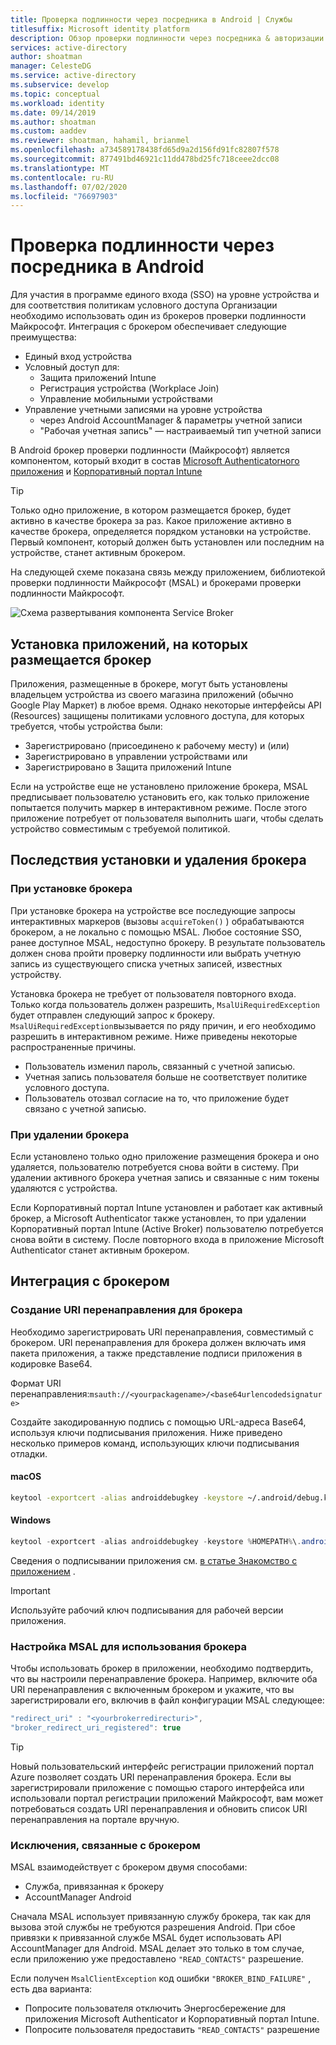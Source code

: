 ```yaml
---
title: Проверка подлинности через посредника в Android | Службы
titlesuffix: Microsoft identity platform
description: Обзор проверки подлинности через посредника & авторизации для Android на платформе Microsoft Identity
services: active-directory
author: shoatman
manager: CelesteDG
ms.service: active-directory
ms.subservice: develop
ms.topic: conceptual
ms.workload: identity
ms.date: 09/14/2019
ms.author: shoatman
ms.custom: aaddev
ms.reviewer: shoatman, hahamil, brianmel
ms.openlocfilehash: a734589178438fd65d9a2d156fd91fc82807f578
ms.sourcegitcommit: 877491bd46921c11dd478bd25fc718ceee2dcc08
ms.translationtype: MT
ms.contentlocale: ru-RU
ms.lasthandoff: 07/02/2020
ms.locfileid: "76697903"
---
```

# <a name="brokered-authentication-in-android"></a>Проверка подлинности через посредника в Android

Для участия в программе единого входа (SSO) на уровне устройства и для соответствия политикам условного доступа Организации необходимо использовать один из брокеров проверки подлинности Майкрософт. Интеграция с брокером обеспечивает следующие преимущества:

- Единый вход устройства
- Условный доступ для:
  - Защита приложений Intune
  - Регистрация устройства (Workplace Join)
  - Управление мобильными устройствами
- Управление учетными записями на уровне устройства
  -  через Android AccountManager & параметры учетной записи
  - "Рабочая учетная запись" — настраиваемый тип учетной записи

В Android брокер проверки подлинности (Майкрософт) является компонентом, который входит в состав [Microsoft Authenticatorного приложения](https://play.google.com/store/apps/details?id=com.azure.authenticator) и [Корпоративный портал Intune](https://play.google.com/store/apps/details?id=com.microsoft.windowsintune.companyportal)

> [!TIP]
> Только одно приложение, в котором размещается брокер, будет активно в качестве брокера за раз. Какое приложение активно в качестве брокера, определяется порядком установки на устройстве. Первый компонент, который должен быть установлен или последним на устройстве, станет активным брокером.

На следующей схеме показана связь между приложением, библиотекой проверки подлинности Майкрософт (MSAL) и брокерами проверки подлинности Майкрософт.

![Схема развертывания компонента Service Broker](./media/brokered-auth/brokered-deployment-diagram.png)

## <a name="installing-apps-that-host-a-broker"></a>Установка приложений, на которых размещается брокер

Приложения, размещенные в брокере, могут быть установлены владельцем устройства из своего магазина приложений (обычно Google Play Маркет) в любое время. Однако некоторые интерфейсы API (Resources) защищены политиками условного доступа, для которых требуется, чтобы устройства были:

- Зарегистрировано (присоединено к рабочему месту) и (или)
- Зарегистрировано в управлении устройствами или
- Зарегистрировано в Защита приложений Intune

Если на устройстве еще не установлено приложение брокера, MSAL предписывает пользователю установить его, как только приложение попытается получить маркер в интерактивном режиме. После этого приложение потребует от пользователя выполнить шаги, чтобы сделать устройство совместимым с требуемой политикой.

## <a name="effects-of-installing-and-uninstalling-a-broker"></a>Последствия установки и удаления брокера

### <a name="when-a-broker-is-installed"></a>При установке брокера

При установке брокера на устройстве все последующие запросы интерактивных маркеров (вызовы `acquireToken()` ) обрабатываются брокером, а не локально с помощью MSAL. Любое состояние SSO, ранее доступное MSAL, недоступно брокеру. В результате пользователь должен снова пройти проверку подлинности или выбрать учетную запись из существующего списка учетных записей, известных устройству.

Установка брокера не требует от пользователя повторного входа. Только когда пользователь должен разрешить, `MsalUiRequiredException` будет отправлен следующий запрос к брокеру. `MsalUiRequiredException`вызывается по ряду причин, и его необходимо разрешить в интерактивном режиме. Ниже приведены некоторые распространенные причины.

- Пользователь изменил пароль, связанный с учетной записью.
- Учетная запись пользователя больше не соответствует политике условного доступа.
- Пользователь отозвал согласие на то, что приложение будет связано с учетной записью.

### <a name="when-a-broker-is-uninstalled"></a>При удалении брокера

Если установлено только одно приложение размещения брокера и оно удаляется, пользователю потребуется снова войти в систему. При удалении активного брокера учетная запись и связанные с ним токены удаляются с устройства.

Если Корпоративный портал Intune установлен и работает как активный брокер, а Microsoft Authenticator также установлен, то при удалении Корпоративный портал Intune (Active Broker) пользователю потребуется снова войти в систему. После повторного входа в приложение Microsoft Authenticator станет активным брокером.

## <a name="integrating-with-a-broker"></a>Интеграция с брокером

### <a name="generating-a-redirect-uri-for-a-broker"></a>Создание URI перенаправления для брокера

Необходимо зарегистрировать URI перенаправления, совместимый с брокером. URI перенаправления для брокера должен включать имя пакета приложения, а также представление подписи приложения в кодировке Base64.

Формат URI перенаправления:`msauth://<yourpackagename>/<base64urlencodedsignature>`

Создайте закодированную подпись с помощью URL-адреса Base64, используя ключи подписывания приложения. Ниже приведено несколько примеров команд, использующих ключи подписывания отладки.

#### <a name="macos"></a>macOS

```bash
keytool -exportcert -alias androiddebugkey -keystore ~/.android/debug.keystore | openssl sha1 -binary | openssl base64
```

#### <a name="windows"></a>Windows

```powershell
keytool -exportcert -alias androiddebugkey -keystore %HOMEPATH%\.android\debug.keystore | openssl sha1 -binary | openssl base64
```

Сведения о подписывании приложения см. [в статье Знакомство с приложением](https://developer.android.com/studio/publish/app-signing) .

> [!IMPORTANT]
> Используйте рабочий ключ подписывания для рабочей версии приложения.

### <a name="configure-msal-to-use-a-broker"></a>Настройка MSAL для использования брокера

Чтобы использовать брокер в приложении, необходимо подтвердить, что вы настроили перенаправление брокера. Например, включите оба URI перенаправления с включенным брокером и укажите, что вы зарегистрировали его, включив в файл конфигурации MSAL следующее:

```javascript
"redirect_uri" : "<yourbrokerredirecturi>",
"broker_redirect_uri_registered": true
```

> [!TIP]
> Новый пользовательский интерфейс регистрации приложений портал Azure позволяет создать URI перенаправления брокера. Если вы зарегистрировали приложение с помощью старого интерфейса или использовали портал регистрации приложений Майкрософт, вам может потребоваться создать URI перенаправления и обновить список URI перенаправления на портале вручную.

### <a name="broker-related-exceptions"></a>Исключения, связанные с брокером

MSAL взаимодействует с брокером двумя способами:

- Служба, привязанная к брокеру
- AccountManager Android

Сначала MSAL использует привязанную службу брокера, так как для вызова этой службы не требуются разрешения Android. При сбое привязки к привязанной службе MSAL будет использовать API AccountManager для Android. MSAL делает это только в том случае, если приложению уже предоставлено `"READ_CONTACTS"` разрешение.

Если получен `MsalClientException` код ошибки `"BROKER_BIND_FAILURE"` , есть два варианта:

- Попросите пользователя отключить Энергосбережение для приложения Microsoft Authenticator и Корпоративный портал Intune.
- Попросите пользователя предоставить `"READ_CONTACTS"` разрешение
